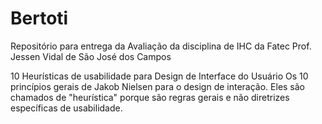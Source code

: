 # Bertoti

Repositório para entrega da Avaliação da disciplina de IHC da Fatec Prof. Jessen Vidal de São José dos Campos

10 Heurísticas de usabilidade para Design de Interface do Usuário
Os 10 princípios gerais de Jakob Nielsen para o design de interação. Eles são chamados de "heurística" porque são regras gerais e não diretrizes específicas de usabilidade.


